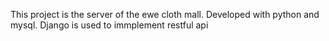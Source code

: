 This project is the server of the ewe cloth mall. Developed with python and mysql. Django is used to immplement restful api
